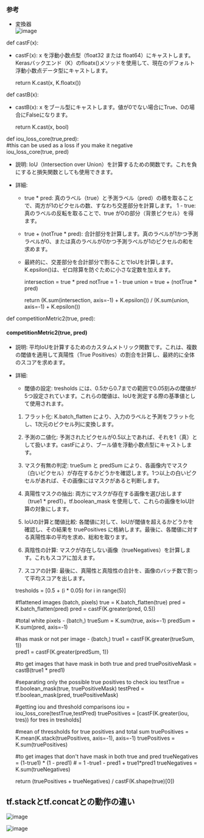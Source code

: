 ### 参考  
* 変換器  
![image](https://github.com/user-attachments/assets/52b09053-c96c-4173-a10e-45c945934cf1)

def castF(x):  
- castF(x): x を浮動小数点型（float32 または float64）にキャストします。Kerasバックエンド（K）のfloatx()メソッドを使用して、現在のデフォルト浮動小数点データ型にキャストします。

    return K.cast(x, K.floatx())

def castB(x):  
- castB(x): x をブール型にキャストします。値が0でない場合にTrue、0の場合にFalseになります。

    return K.cast(x, bool)

def iou_loss_core(true,pred):  
#this can be used as a loss if you make it negative  
iou_loss_core(true, pred)
- 説明: IoU（Intersection over Union）を計算するための関数です。これを負にすると損失関数としても使用できます。

- 詳細:

  - true * pred: 真のラベル（true）と予測ラベル（pred）の積を取ることで、両方が1のピクセルの数、すなわち交差部分を計算します。
1 - true: 真のラベルの反転を取ることで、true が0の部分（背景ピクセル）を得ます。
  - true + (notTrue * pred): 合計部分を計算します。真のラベルが1かつ予測ラベルが0、または真のラベルが0かつ予測ラベルが1のピクセルの和を求めます。
  - 最終的に、交差部分を合計部分で割ることでIoUを計算します。K.epsilon()は、ゼロ除算を防ぐために小さな定数を加えます。

    intersection = true * pred
    notTrue = 1 - true
    union = true + (notTrue * pred)

    return (K.sum(intersection, axis=-1) + K.epsilon()) / (K.sum(union, axis=-1) + K.epsilon())

def competitionMetric2(true, pred):  
#### competitionMetric2(true, pred)
- 説明: 平均IoUを計算するためのカスタムメトリック関数です。これは、複数の閾値を適用して真陽性（True Positives）の割合を計算し、最終的に全体のスコアを求めます。

- 詳細:

  - 閾値の設定: tresholds には、0.5から0.7までの範囲で0.05刻みの閾値が5つ設定されています。これらの閾値は、IoUを測定する際の基準値として使用されます。

  1. フラット化: K.batch_flatten により、入力のラベルと予測をフラット化し、1次元のピクセル列に変換します。

  2. 予測の二値化: 予測されたピクセルが0.5以上であれば、それを1（真）として扱います。castFにより、ブール値を浮動小数点型にキャストします。

  3. マスク有無の判定: trueSum と predSum により、各画像内でマスク（白いピクセル）が存在するかどうかを確認します。1つ以上の白いピクセルがあれば、その画像にはマスクがあると判断します。

  4. 真陽性マスクの抽出: 両方にマスクが存在する画像を選び出します（true1 * pred1）。tf.boolean_mask を使用して、これらの画像をIoU計算の対象にします。

  5. IoUの計算と閾値比較: 各閾値に対して、IoUが閾値を超えるかどうかを確認し、その結果を truePositives に格納します。最後に、各閾値に対する真陽性率の平均を求め、総和を取ります。

  6. 真陰性の計算: マスクが存在しない画像（trueNegatives）を計算します。これもスコアに加えます。

  7. スコアの計算: 最後に、真陽性と真陰性の合計を、画像のバッチ数で割って平均スコアを出します。

    tresholds = [0.5 + (i * 0.05)  for i in range(5)]

    #flattened images (batch, pixels)
    true = K.batch_flatten(true)
    pred = K.batch_flatten(pred)
    pred = castF(K.greater(pred, 0.5))

    #total white pixels - (batch,)
    trueSum = K.sum(true, axis=-1)
    predSum = K.sum(pred, axis=-1)

    #has mask or not per image - (batch,)
    true1 = castF(K.greater(trueSum, 1))    
    pred1 = castF(K.greater(predSum, 1))

    #to get images that have mask in both true and pred
    truePositiveMask = castB(true1 * pred1)

    #separating only the possible true positives to check iou
    testTrue = tf.boolean_mask(true, truePositiveMask)
    testPred = tf.boolean_mask(pred, truePositiveMask)

    #getting iou and threshold comparisons
    iou = iou_loss_core(testTrue,testPred) 
    truePositives = [castF(K.greater(iou, tres)) for tres in tresholds]

    #mean of thressholds for true positives and total sum
    truePositives = K.mean(K.stack(truePositives, axis=-1), axis=-1)
    truePositives = K.sum(truePositives)

    #to get images that don't have mask in both true and pred
    trueNegatives = (1-true1) * (1 - pred1) # = 1 -true1 - pred1 + true1*pred1
    trueNegatives = K.sum(trueNegatives) 

    return (truePositives + trueNegatives) / castF(K.shape(true)[0])

## tf.stackとtf.concatとの動作の違い

![image](https://github.com/user-attachments/assets/cd1e03d0-c8bd-4bc2-a5ee-7344130b043f)

![image](https://github.com/user-attachments/assets/a8beb3e9-bc3e-4003-8d9c-2e418edda868)


